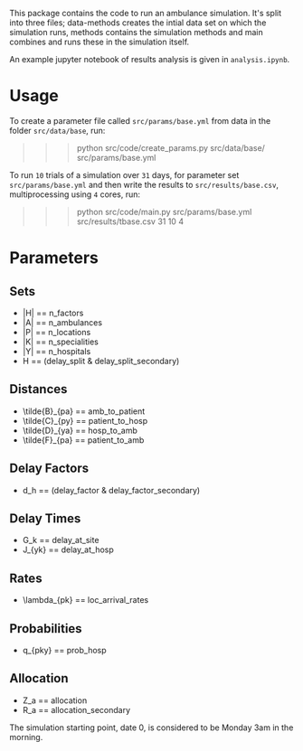 This package contains the code to run an ambulance simulation. It's split into three files; data-methods creates the intial data set on which the simulation runs, methods contains the simulation methods and main combines and runs these in the simulation itself.

An example jupyter notebook of results analysis is given in `analysis.ipynb`.


# Usage

To create a parameter file called `src/params/base.yml` from data in the folder `src/data/base`, run:

>>> python src/code/create_params.py src/data/base/ src/params/base.yml

To run `10` trials of a simulation over `31` days, for parameter set `src/params/base.yml` and then write the results to `src/results/base.csv`, multiprocessing using `4` cores, run:

>>> python src/code/main.py src/params/base.yml src/results/tbase.csv 31 10 4


# Parameters
## Sets
+ |H| == n_factors
+ |A| == n_ambulances
+ |P| == n_locations
+ |K| == n_specialities
+ |Y| == n_hospitals
+ H == (delay_split & delay_split_secondary)
## Distances
+ \tilde{B}_{pa} == amb_to_patient
+ \tilde{C}_{py} == patient_to_hosp
+ \tilde{D}_{ya} == hosp_to_amb
+ \tilde{F}_{pa} == patient_to_amb
## Delay Factors
+ d_h == (delay_factor & delay_factor_secondary)
## Delay Times
+ G_k == delay_at_site
+ J_{yk} == delay_at_hosp
## Rates
+ \lambda_{pk} == loc_arrival_rates
## Probabilities
+ q_{pky} == prob_hosp
## Allocation
+ Z_a == allocation
+ R_a == allocation_secondary


The simulation starting point, date 0, is considered to be Monday 3am in the morning.
